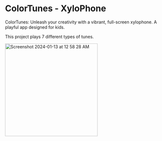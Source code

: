 # ColorTunes - XyloPhone

ColorTunes: Unleash your creativity with a vibrant, full-screen xylophone. A playful app designed for kids.

This project plays 7 different types of tunes.

<img width="304" alt="Screenshot 2024-01-13 at 12 58 28 AM" src="https://github.com/gulfam-dev/xylophone_flutter/assets/146335824/fa1a2f93-0705-4ce8-9b05-8fa66dd4a926">
